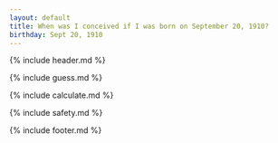 ```yaml
---
layout: default
title: When was I conceived if I was born on September 20, 1910?
birthday: Sept 20, 1910
---
```


{% include header.md %}

{% include guess.md %}

{% include calculate.md %}

{% include safety.md %}

{% include footer.md %}



